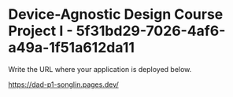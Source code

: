 # Device-Agnostic Design Course Project I - 5f31bd29-7026-4af6-a49a-1f51a612da11

Write the URL where your application is deployed below.

https://dad-p1-songlin.pages.dev/
